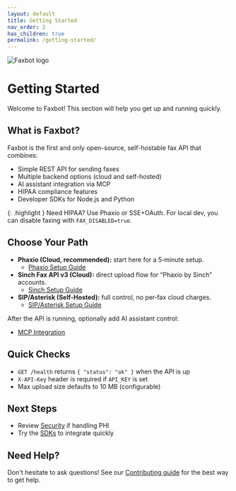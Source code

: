 ```yaml
---
layout: default
title: Getting Started
nav_order: 2
has_children: true
permalink: /getting-started/
---
```


<div class="home-hero">
  <img src="{{ site.baseurl }}/docs/assets/images/faxbot_full_logo.png" alt="Faxbot logo" />
</div>

# Getting Started

Welcome to Faxbot! This section will help you get up and running quickly.

## What is Faxbot?

Faxbot is the first and only open-source, self-hostable fax API that combines:
- Simple REST API for sending faxes
- Multiple backend options (cloud and self-hosted)
- AI assistant integration via MCP
- HIPAA compliance features
- Developer SDKs for Node.js and Python

{: .highlight }
Need HIPAA? Use Phaxio or SSE+OAuth. For local dev, you can disable faxing with `FAX_DISABLED=true`.

## Choose Your Path

- **Phaxio (Cloud, recommended):** start here for a 5‑minute setup.
  - [Phaxio Setup Guide](/Faxbot/backends/phaxio-setup.html)
- **Sinch Fax API v3 (Cloud):** direct upload flow for “Phaxio by Sinch” accounts.
  - [Sinch Setup Guide](/Faxbot/backends/sinch-setup.html)
- **SIP/Asterisk (Self‑Hosted):** full control, no per‑fax cloud charges.
  - [SIP/Asterisk Setup Guide](/Faxbot/backends/sip-setup.html)

After the API is running, optionally add AI assistant control:
- [MCP Integration](/Faxbot/ai-integration/mcp-integration.html)

## Quick Checks

- `GET /health` returns `{ "status": "ok" }` when the API is up
- `X-API-Key` header is required if `API_KEY` is set
- Max upload size defaults to 10 MB (configurable)

## Next Steps

- Review [Security](/Faxbot/security/) if handling PHI
- Try the [SDKs](/Faxbot/development/sdks.html) to integrate quickly

## Need Help?

Don't hesitate to ask questions! See our [Contributing guide](contributing.html) for the best way to get help.
